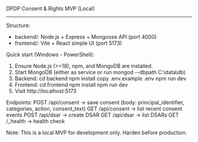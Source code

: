 DPDP Consent & Rights MVP (Local)

------------------
Structure:
- backend/: Node.js + Express + Mongoose API (port 4000)
- frontend/: Vite + React simple UI (port 5173)

Quick start (Windows - PowerShell):

1) Ensure Node.js (>=18), npm, and MongoDB are installed.
2) Start MongoDB (either as service or run mongod --dbpath C:\data\db)
3) Backend:
   cd backend
   npm install
   copy .env.example .env
   npm run dev
4) Frontend:
   cd frontend
   npm install
   npm run dev
5) Visit http://localhost:5173

Endpoints:
POST /api/consent  -> save consent (body: principal_identifier, categories, action, consent_text)
GET  /api/consent  -> list recent consent events
POST /api/dsar     -> create DSAR
GET  /api/dsar     -> list DSARs
GET  /_health      -> health check

Note: This is a local MVP for development only. Harden before production.
